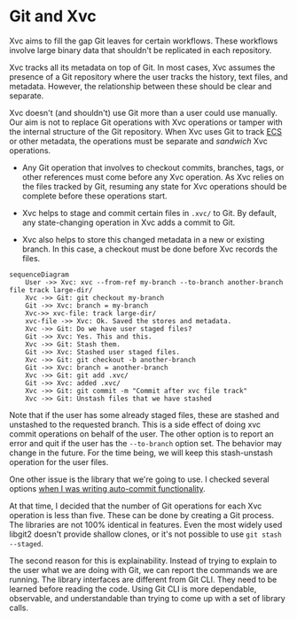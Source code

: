 # Git and Xvc

Xvc aims to fill the gap Git leaves for certain workflows. 
These workflows involve large binary data that shouldn't be replicated in each repository.

Xvc tracks all its metadata on top of Git. 
In most cases, Xvc assumes the presence of a Git repository where the user tracks the history, text files, and metadata. 
However, the relationship between these should be clear and separate. 

Xvc doesn't (and shouldn't) use Git more than a user could use manually. 
Our aim is not to replace Git operations with Xvc operations or tamper with the internal structure of the Git repository. 
When Xvc uses Git to track [ECS](./ecs.md) or other metadata, the operations must be separate and *sandwich* Xvc operations. 

- Any Git operation that involves to checkout commits, branches, tags, or other references must come before any Xvc operation. 
As Xvc relies on the files tracked by Git, resuming any state for Xvc operations should be complete before these operations start. 

- Xvc helps to stage and commit certain files in `.xvc/` to Git. 
By default, any state-changing operation in Xvc adds a commit to Git. 

- Xvc also helps to store this changed metadata in a new or existing branch. 
In this case, a checkout must be done before Xvc records the files. 

```mermaid
sequenceDiagram
    User ->> Xvc: xvc --from-ref my-branch --to-branch another-branch file track large-dir/
    Xvc ->> Git: git checkout my-branch
    Git ->> Xvc: branch = my-branch
    Xvc->> xvc-file: track large-dir/
    xvc-file ->> Xvc: Ok. Saved the stores and metadata.
    Xvc ->> Git: Do we have user staged files?
    Git ->> Xvc: Yes. This and this.
    Xvc ->> Git: Stash them. 
    Git ->> Xvc: Stashed user staged files. 
    Xvc ->> Git: git checkout -b another-branch
    Git ->> Xvc: branch = another-branch
    Xvc ->> Git: git add .xvc/
    Git ->> Xvc: added .xvc/
    Xvc ->> Git: git commit -m "Commit after xvc file track"
    Xvc ->> Git: Unstash files that we have stashed
```

Note that if the user has some already staged files, these are stashed and unstashed to the requested branch. 
This is a side effect of doing xvc commit operations on behalf of the user. 
The other option is to report an error and quit if the user has the `--to-branch` option set. 
The behavior may change in the future.
For the time being, we will keep this stash-unstash operation for the user files. 

One other issue is the library that we're going to use. 
I checked several options [when I was writing auto-commit functionality](https://github.com/iesahin/xvc/issues/74#issuecomment-1302531362). 

At that time, I decided that the number of Git operations for each Xvc operation is less than five.
These can be done by creating a Git process. 
The libraries are not 100% identical in features. 
Even the most widely used libgit2 doesn't provide shallow clones, or it's not possible to use `git stash --staged`.

The second reason for this is explainability.
Instead of trying to explain to the user what we are doing with Git, we can report the commands we are running. 
The library interfaces are different from Git CLI.
They need to be learned before reading the code. 
Using Git CLI is more dependable, observable, and understandable than trying to come up with a set of library calls. 






